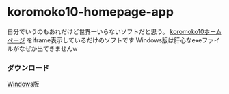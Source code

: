 # koromoko10-homepage-app
自分でいうのもあれだけど世界一いらないソフトだと思う。
[koromoko10ホームページ](https://koromoko10-homepage.jimdofree.com/)
をiframe表示しているだけのソフトです
Windows版は肝心なexeファイルがなぜか出てきませんw

### ダウンロード
[Windows版](http://koromoko10.starfree.jp/koromoko10-hpapp/koromoko10-hpapp-win.zip)
